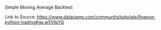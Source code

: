 Simple Moving Average Backtest

Link to Source: https://www.datacamp.com/community/tutorials/finance-python-trading#gs.w5VfpYQ
